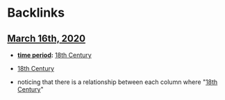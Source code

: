 
# Backlinks
## [March 16th, 2020](<March 16th, 2020.md>)
- **[time period](<time period.md>):** [18th Century](<18th Century.md>)

- [18th Century](<18th Century.md>)

- noticing that there is a relationship between each column where "[18th Century](<18th Century.md>)"


